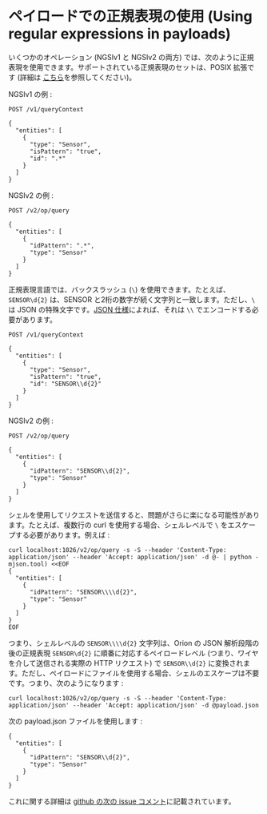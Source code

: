 # ペイロードでの正規表現の使用 (Using regular expressions in payloads)

いくつかのオペレーション (NGSIv1 と NGSIv2 の両方) では、次のように正規表現を使用できます。サポートされている正規表現のセットは、POSIX 拡張です (詳細は [こちら](https://stackoverflow.com/questions/46888312/regular-expressions-in-orion-context-broker)を参照してください)。

NGSIv1 の例 :

```
POST /v1/queryContext

{
  "entities": [
    {
      "type": "Sensor",
      "isPattern": "true",
      "id": ".*"
    }
  ]
}
```

NGSIv2 の例 :

```
POST /v2/op/query

{
  "entities": [
    {
      "idPattern": ".*",
      "type": "Sensor"
    }
  ]
}
```

正規表現言語では、バックスラッシュ (`\`) を使用できます。たとえば、`SENSOR\d{2}` は、SENSOR と2桁の数字が続く文字列と一致します。ただし、`\` は JSON の特殊文字です。[JSON 仕様](http://www.json.org)によれば、それは `\\` でエンコードする必要があります。

```
POST /v1/queryContext

{
  "entities": [
    {
      "type": "Sensor",
      "isPattern": "true",
      "id": "SENSOR\\d{2}"
    }
  ]
}
```

NGSIv2 の例 :

```
POST /v2/op/query

{
  "entities": [
    {
      "idPattern": "SENSOR\\d{2}",
      "type": "Sensor"
    }
  ]
}
```

シェルを使用してリクエストを送信すると、問題がさらに楽になる可能性があります。たとえば、複数行の curl を使用する場合、シェルレベルで `\` をエスケープする必要があります。例えば :

```
curl localhost:1026/v2/op/query -s -S --header 'Content-Type: application/json' --header 'Accept: application/json' -d @- | python -mjson.tool) <<EOF
{
  "entities": [
    {
      "idPattern": "SENSOR\\\\d{2}",
      "type": "Sensor"
    }
  ]
}
EOF
```

つまり、シェルレベルの `SENSOR\\\\d{2}` 文字列は、Orion の JSON 解析段階の後の正規表現 `SENSOR\d{2}` に順番に対応するペイロードレベル (つまり、ワイヤを介して送信される実際の HTTP リクエスト) で `SENSOR\\d{2}` に変換されます。ただし、ペイロードにファイルを使用する場合、シェルのエスケープは不要です。つまり、次のようになります :

```
curl localhost:1026/v2/op/query -s -S --header 'Content-Type: application/json' --header 'Accept: application/json' -d @payload.json
```


次の payload.json ファイルを使用します :

```
{
  "entities": [
    {
      "idPattern": "SENSOR\\d{2}",
      "type": "Sensor"
    }
  ]
}
```

これに関する詳細は [github の次の issue コメント](https://github.com/telefonicaid/fiware-orion/issues/2142#issuecomment-228062834)に記載されています。
